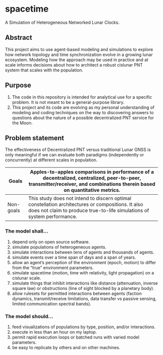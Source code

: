 # spacetime
A Simulation of Heterogeneous Networked Lunar Clocks.

## Abstract
This project aims to use agent-based modeling and simulations to explore how
network topology and time synchronization evolve in a growing lunar ecosystem.
Modeling how the approach may be used in practice and at scale informs decisions
about how to architect a robust cislunar PNT system that scales with the
population.

## Purpose

1. The code in this repository is intended for analytical use for a specific
   problem. It is not meant to be a general-purpose library.
2. This project and its code are evolving as my personal understanding of
   modeling and coding techniques on the way to discovering answers to questions
   about the nature of a possible decentralized PNT service for the Moon.

## Problem statement

The effectiveness of Decentralized PNT versus traditional Lunar GNSS is only meaningful if we can evaluate both paradigms (independently or concurrently) at different scales in population.

| Goals | Apples-to-apples comparisons in performance of a decentralized, centralized, peer-to-peer, transmitter/receiver, and combinations therein based on quantitative metrics. |
| --- | --- |
| Non-goals | This study does not intend to discern optimal constellation architectures or compositions. It also does not claim to produce true-to-life simulations of system performance. |

### The model shall…

1. depend only on open source software.
2. simulate populations of heterogeneous agents.
3. simulate interactions between tens of agents and thousands of agents.
4. simulate events over a time span of days and a span of years.
5. allow an agent’s perception of the environment (epoch, motion) to differ from the “true” environment parameters.
6. simulate spacetime (motion, time with relativity, light propagation) on a cislunar scale.
7. simulate things that inhibit interactions like distance (attenuation, inverse square law) or obstructions (line of sight blocked by a planetary body).
8. allow rulesets for permitted interactions between agents (faction dynamics, transmit/receive limitations, data transfer vs passive sensing, limited communication spectral bands).

### The model should…

1. feed visualizations of populations by type, position, and/or interactions.
2. execute in less than an hour on my laptop.
3. permit rapid execution loops or batched runs with varied model parameters.
4. be easy to replicate by others and on other machines.
